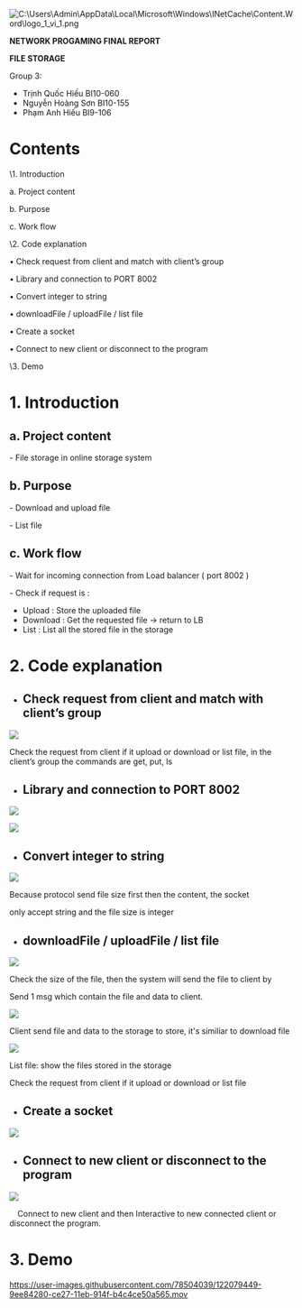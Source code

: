 


﻿![C:\Users\Admin\AppData\Local\Microsoft\Windows\INetCache\Content.Word\logo\_1\_vi\_1.png](Aspose.Words.ed08f3f9-4267-4a56-be98-874e0e984660.001.png)

**NETWORK PROGAMING FINAL REPORT**

**FILE STORAGE**

Group 3: 

- Trịnh Quốc Hiếu BI10-060
- Nguyễn Hoàng Sơn BI10-155
- Phạm Anh Hiếu BI9-106 

#
#
#
#
#
#

# Contents
\1. Introduction	

a. Project content	

b. Purpose	

c. Work flow	

\2. Code explanation	

•	Check request from client and match with client’s group	

•	Library and connection to PORT 8002	

•	Convert integer to string	

•	downloadFile / uploadFile / list file	

•	Create a socket	

•	Connect to new client or disconnect to the program	

\3. Demo	









# 1. Introduction	
## a. Project content
\- File storage in online storage system
## b. Purpose
\- Download and upload file 

\- List file 
## c. Work flow 
\- Wait for incoming connection from Load balancer ( port 8002 ) 

\- Check if request is :

- Upload : Store the uploaded file 
- Download : Get the requested file → return to LB
- List : List all the stored file in the storage 

#
# 2. Code explanation 
- ## Check request from client and match with client’s group 
![](Aspose.Words.ed08f3f9-4267-4a56-be98-874e0e984660.002.png)

Check the request from client if it upload or download or list file, in the client’s group the commands are get, put, ls  
- ## Library and connection to PORT 8002
![](Aspose.Words.ed08f3f9-4267-4a56-be98-874e0e984660.003.png)

![](Aspose.Words.ed08f3f9-4267-4a56-be98-874e0e984660.004.png)

- ## Convert integer to string 
![](Aspose.Words.ed08f3f9-4267-4a56-be98-874e0e984660.005.png)

Because protocol send file size first then the content, the socket 

only accept string and the file size is integer



- ## downloadFile / uploadFile / list file

![](Aspose.Words.ed08f3f9-4267-4a56-be98-874e0e984660.006.png)

Check the size of the file, then the system will send the file to client by

Send 1 msg which contain the file and data to client.

![](Aspose.Words.ed08f3f9-4267-4a56-be98-874e0e984660.007.png)

Client send file and data to the storage to store, it's similiar to download file

![](Aspose.Words.ed08f3f9-4267-4a56-be98-874e0e984660.008.png)

List file: show the files stored in the storage

Check the request from client if it upload or download or list file




- ## Create a socket 

![](Aspose.Words.ed08f3f9-4267-4a56-be98-874e0e984660.009.png)

- ## Connect to new client or disconnect to the program 

![](Aspose.Words.ed08f3f9-4267-4a56-be98-874e0e984660.010.png)

`  `Connect to new client and then Interactive to new connected client or disconnect the program. 
# 3. Demo

https://user-images.githubusercontent.com/78504039/122079449-9ee84280-ce27-11eb-914f-b4c4ce50a565.mov



